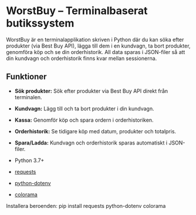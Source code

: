 # WorstBuy – Terminalbaserat butikssystem

WorstBuy är en terminalapplikation skriven i Python där du kan söka efter produkter (via Best Buy API), lägga till dem i en kundvagn, ta bort produkter, genomföra köp och se din orderhistorik. All data sparas i JSON-filer så att din kundvagn och orderhistorik finns kvar mellan sessionerna.

## Funktioner

- **Sök produkter:** Sök efter produkter via Best Buy API direkt från terminalen.
- **Kundvagn:** Lägg till och ta bort produkter i din kundvagn.
- **Kassa:** Genomför köp och spara ordern i orderhistoriken.
- **Orderhistorik:** Se tidigare köp med datum, produkter och totalpris.
- **Spara/Ladda:** Kundvagn och orderhistorik sparas automatiskt i JSON-filer.




- Python 3.7+
- [requests](https://pypi.org/project/requests/)
- [python-dotenv](https://pypi.org/project/python-dotenv/)
- [colorama](https://pypi.org/project/colorama/)

Installera beroenden:
pip install requests python-dotenv colorama

